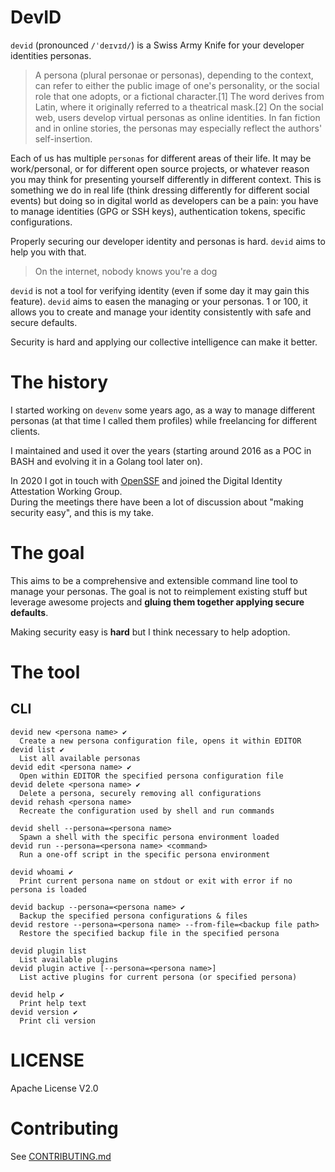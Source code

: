 # DevID

`devid` (pronounced `/ˈdeɪvɪd/`) is a Swiss Army Knife for your developer identities personas.

> A persona (plural personae or personas), depending to the context, can refer to either the public image of one's personality, or the social role that one adopts, or a fictional character.[1] The word derives from Latin, where it originally referred to a theatrical mask.[2] On the social web, users develop virtual personas as online identities. In fan fiction and in online stories, the personas may especially reflect the authors' self-insertion.

Each of us has multiple `personas` for different areas of their life. It may be work/personal, or for different open
source projects, or whatever reason you may think for presenting yourself differently in different context. This is
something we do in real life (think dressing differently for different social events) but doing so in digital
world as developers can be a pain: you have to manage identities (GPG or SSH keys), authentication tokens, specific
configurations.

Properly securing our developer identity and personas is hard. `devid` aims to help you with that.

> On the internet, nobody knows you're a dog

`devid` is not a tool for verifying identity (even if some day it may gain this feature). `devid` aims to easen the
managing or your personas. 1 or 100, it allows you to create and manage your identity consistently with safe and secure
defaults.

Security is hard and applying our collective intelligence can make it better.

# The history

I started working on `devenv` some years ago, as a way to manage different personas (at that time I called them profiles) while freelancing for different clients.

I maintained and used it over the years (starting around 2016 as a POC in BASH and evolving it in a Golang tool later on).

In 2020 I got in touch with [OpenSSF](https://openssf.org/) and joined the Digital Identity Attestation Working Group.  
During the meetings there have been a lot of discussion about "making security easy", and this is my take.

# The goal

This aims to be a comprehensive and extensible command line tool to manage your personas. The goal is not to reimplement
existing stuff but leverage awesome projects and **gluing them together applying secure defaults**.

Making security easy is **hard** but I think necessary to help adoption.

# The tool

## CLI

```
devid new <persona name> ✔
  Create a new persona configuration file, opens it within EDITOR
devid list ✔
  List all available personas
devid edit <persona name> ✔
  Open within EDITOR the specified persona configuration file
devid delete <persona name> ✔
  Delete a persona, securely removing all configurations
devid rehash <persona name>
  Recreate the configuration used by shell and run commands

devid shell --persona=<persona name>
  Spawn a shell with the specific persona environment loaded
devid run --persona=<persona name> <command>
  Run a one-off script in the specific persona environment

devid whoami ✔
  Print current persona name on stdout or exit with error if no persona is loaded

devid backup --persona=<persona name> ✔
  Backup the specified persona configurations & files
devid restore --persona=<persona name> --from-file=<backup file path>
  Restore the specified backup file in the specified persona

devid plugin list
  List available plugins
devid plugin active [--persona=<persona name>]
  List active plugins for current persona (or specified persona)

devid help ✔
  Print help text
devid version ✔
  Print cli version
```

# LICENSE

Apache License V2.0

# Contributing

See [CONTRIBUTING.md](CONTRIBUTING.md)
